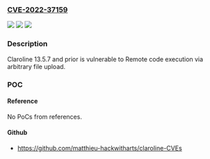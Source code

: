 ### [CVE-2022-37159](https://cve.mitre.org/cgi-bin/cvename.cgi?name=CVE-2022-37159)
![](https://img.shields.io/static/v1?label=Product&message=n%2Fa&color=blue)
![](https://img.shields.io/static/v1?label=Version&message=n%2Fa&color=blue)
![](https://img.shields.io/static/v1?label=Vulnerability&message=n%2Fa&color=brighgreen)

### Description

Claroline 13.5.7 and prior is vulnerable to Remote code execution via arbitrary file upload.

### POC

#### Reference
No PoCs from references.

#### Github
- https://github.com/matthieu-hackwitharts/claroline-CVEs

